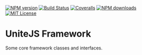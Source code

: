 [![NPM version][npm-version-image]][npm-url] [![Build Status][travis-image]][travis-url] [![Coveralls][coveralls-image]][coveralls-url] [![NPM downloads][npm-downloads-image]][npm-url] [![MIT License][license-image]][license-url] 

# UniteJS Framework
Some core framework classes and interfaces.

[license-image]: http://img.shields.io/badge/license-MIT-blue.svg?style=flat
[license-url]: LICENSE

[npm-url]: https://npmjs.org/package/unitejs-framework
[npm-version-image]: http://img.shields.io/npm/v/unitejs-framework.svg?style=flat
[npm-downloads-image]: http://img.shields.io/npm/dm/unitejs-framework.svg?style=flat

[travis-url]: http://travis-ci.org/unitejs/framework/
[travis-image]: http://img.shields.io/travis/unitejs/framework/master.svg?style=flat

[coveralls-url]: https://coveralls.io/github/unitejs/framework
[coveralls-image]: https://img.shields.io/coveralls/unitejs/framework.svg
